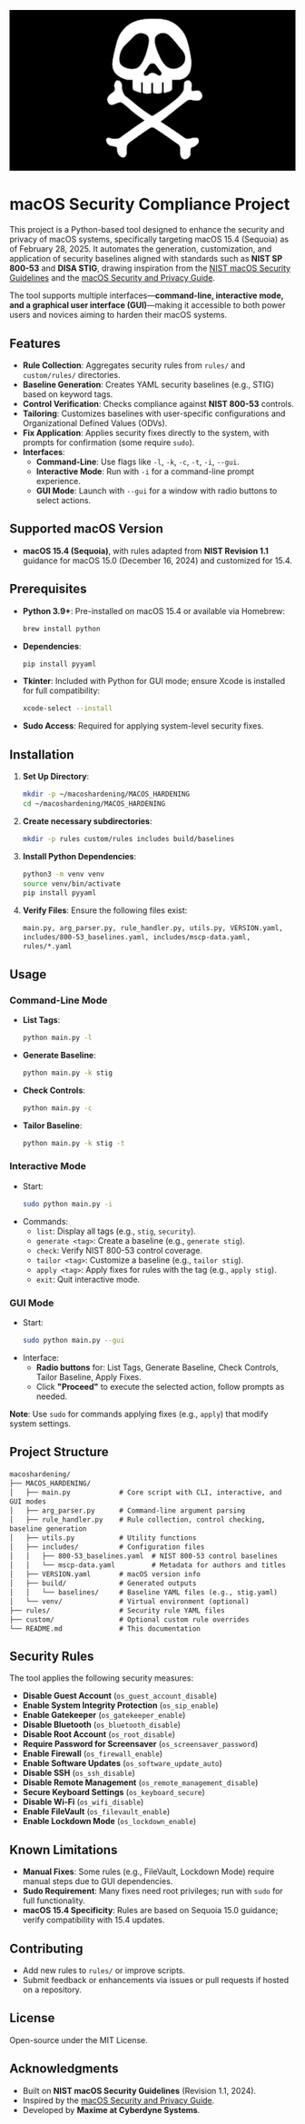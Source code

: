 ![Albator](albator.png)

# macOS Security Compliance Project

This project is a Python-based tool designed to enhance the security and privacy of macOS systems, specifically targeting macOS 15.4 (Sequoia) as of February 28, 2025. It automates the generation, customization, and application of security baselines aligned with standards such as **NIST SP 800-53** and **DISA STIG**, drawing inspiration from the [NIST macOS Security Guidelines](https://github.com/usnistgov/macos_security) and the [macOS Security and Privacy Guide](#macos-security-and-privacy-guide).

The tool supports multiple interfaces—**command-line, interactive mode, and a graphical user interface (GUI)**—making it accessible to both power users and novices aiming to harden their macOS systems.

## Features
- **Rule Collection**: Aggregates security rules from `rules/` and `custom/rules/` directories.
- **Baseline Generation**: Creates YAML security baselines (e.g., STIG) based on keyword tags.
- **Control Verification**: Checks compliance against **NIST 800-53** controls.
- **Tailoring**: Customizes baselines with user-specific configurations and Organizational Defined Values (ODVs).
- **Fix Application**: Applies security fixes directly to the system, with prompts for confirmation (some require `sudo`).
- **Interfaces**:
  - **Command-Line**: Use flags like `-l`, `-k`, `-c`, `-t`, `-i`, `--gui`.
  - **Interactive Mode**: Run with `-i` for a command-line prompt experience.
  - **GUI Mode**: Launch with `--gui` for a window with radio buttons to select actions.

## Supported macOS Version
- **macOS 15.4 (Sequoia)**, with rules adapted from **NIST Revision 1.1** guidance for macOS 15.0 (December 16, 2024) and customized for 15.4.

## Prerequisites
- **Python 3.9+**: Pre-installed on macOS 15.4 or available via Homebrew:
  ```bash
  brew install python
  ```
- **Dependencies**:
  ```bash
  pip install pyyaml
  ```
- **Tkinter**: Included with Python for GUI mode; ensure Xcode is installed for full compatibility:
  ```bash
  xcode-select --install
  ```
- **Sudo Access**: Required for applying system-level security fixes.

## Installation
1. **Set Up Directory**:
   ```bash
   mkdir -p ~/macoshardening/MACOS_HARDENING
   cd ~/macoshardening/MACOS_HARDENING
   ```
2. **Create necessary subdirectories**:
   ```bash
   mkdir -p rules custom/rules includes build/baselines
   ```
3. **Install Python Dependencies**:
   ```bash
   python3 -m venv venv
   source venv/bin/activate
   pip install pyyaml
   ```
4. **Verify Files**:
   Ensure the following files exist:
   ```
   main.py, arg_parser.py, rule_handler.py, utils.py, VERSION.yaml, 
   includes/800-53_baselines.yaml, includes/mscp-data.yaml, rules/*.yaml
   ```

## Usage
### Command-Line Mode
- **List Tags**:
  ```bash
  python main.py -l
  ```
- **Generate Baseline**:
  ```bash
  python main.py -k stig
  ```
- **Check Controls**:
  ```bash
  python main.py -c
  ```
- **Tailor Baseline**:
  ```bash
  python main.py -k stig -t
  ```

### Interactive Mode
- Start:
  ```bash
  sudo python main.py -i
  ```
- Commands:
  - `list`: Display all tags (e.g., `stig`, `security`).
  - `generate <tag>`: Create a baseline (e.g., `generate stig`).
  - `check`: Verify NIST 800-53 control coverage.
  - `tailor <tag>`: Customize a baseline (e.g., `tailor stig`).
  - `apply <tag>`: Apply fixes for rules with the tag (e.g., `apply stig`).
  - `exit`: Quit interactive mode.

### GUI Mode
- Start:
  ```bash
  sudo python main.py --gui
  ```
- Interface:
  - **Radio buttons** for: List Tags, Generate Baseline, Check Controls, Tailor Baseline, Apply Fixes.
  - Click **"Proceed"** to execute the selected action, follow prompts as needed.

**Note**: Use `sudo` for commands applying fixes (e.g., `apply`) that modify system settings.

## Project Structure
```
macoshardening/
├── MACOS_HARDENING/
│   ├── main.py            # Core script with CLI, interactive, and GUI modes
│   ├── arg_parser.py      # Command-line argument parsing
│   ├── rule_handler.py    # Rule collection, control checking, baseline generation
│   ├── utils.py           # Utility functions
│   ├── includes/          # Configuration files
│   │   ├── 800-53_baselines.yaml  # NIST 800-53 control baselines
│   │   └── mscp-data.yaml         # Metadata for authors and titles
│   ├── VERSION.yaml       # macOS version info
│   ├── build/             # Generated outputs
│   │   └── baselines/     # Baseline YAML files (e.g., stig.yaml)
│   └── venv/              # Virtual environment (optional)
├── rules/                 # Security rule YAML files
├── custom/                # Optional custom rule overrides
└── README.md              # This documentation
```

## Security Rules
The tool applies the following security measures:
- **Disable Guest Account** (`os_guest_account_disable`)
- **Enable System Integrity Protection** (`os_sip_enable`)
- **Enable Gatekeeper** (`os_gatekeeper_enable`)
- **Disable Bluetooth** (`os_bluetooth_disable`)
- **Disable Root Account** (`os_root_disable`)
- **Require Password for Screensaver** (`os_screensaver_password`)
- **Enable Firewall** (`os_firewall_enable`)
- **Enable Software Updates** (`os_software_update_auto`)
- **Disable SSH** (`os_ssh_disable`)
- **Disable Remote Management** (`os_remote_management_disable`)
- **Secure Keyboard Settings** (`os_keyboard_secure`)
- **Disable Wi-Fi** (`os_wifi_disable`)
- **Enable FileVault** (`os_filevault_enable`)
- **Enable Lockdown Mode** (`os_lockdown_enable`)

## Known Limitations
- **Manual Fixes**: Some rules (e.g., FileVault, Lockdown Mode) require manual steps due to GUI dependencies.
- **Sudo Requirement**: Many fixes need root privileges; run with `sudo` for full functionality.
- **macOS 15.4 Specificity**: Rules are based on Sequoia 15.0 guidance; verify compatibility with 15.4 updates.

## Contributing
- Add new rules to `rules/` or improve scripts.
- Submit feedback or enhancements via issues or pull requests if hosted on a repository.

## License
Open-source under the MIT License.

## Acknowledgments
- Built on **NIST macOS Security Guidelines** (Revision 1.1, 2024).
- Inspired by the [macOS Security and Privacy Guide](#macos-security-and-privacy-guide).
- Developed by **Maxime at Cyberdyne Systems**.
